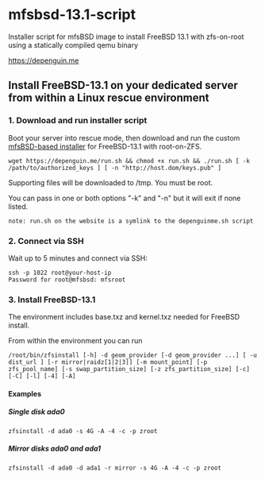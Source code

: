 # mfsbsd-13.1-script
Installer script for mfsBSD image to install FreeBSD 13.1 with zfs-on-root using a statically compiled qemu binary

https://depenguin.me

## Install FreeBSD-13.1 on your dedicated server from within a Linux rescue environment

### 1. Download and run installer script
Boot your server into rescue mode, then download and run the custom [mfsBSD-based installer](https://github.com/depenguin-me/depenguin-installer) for FreeBSD-13.1 with root-on-ZFS.
```
wget https://depenguin.me/run.sh && chmod +x run.sh && ./run.sh [ -k /path/to/authorized_keys ] [ -n "http://host.dom/keys.pub" ]
```

Supporting files will be downloaded to /tmp. You must be root.

You can pass in one or both options "-k" and "-n" but it will exit if none listed.

```
note: run.sh on the website is a symlink to the depenguinme.sh script
```

### 2. Connect via SSH
Wait up to 5 minutes and connect via SSH:
```
ssh -p 1022 root@your-host-ip
Password for root@mfsbsd: mfsroot 
```

### 3. Install FreeBSD-13.1
The environment includes base.txz and kernel.txz needed for FreeBSD install.

From within the environment you can run
```
/root/bin/zfsinstall [-h] -d geom_provider [-d geom_provider ...] [ -u dist_url ] [-r mirror|raidz[1|2|3]] [-m mount_point] [-p zfs_pool_name] [-s swap_partition_size] [-z zfs_partition_size] [-c] [-C] [-l] [-4] [-A]
```

#### Examples

##### Single disk ada0
```
zfsinstall -d ada0 -s 4G -A -4 -c -p zroot
```

##### Mirror disks ada0 and ada1
```
zfsinstall -d ada0 -d ada1 -r mirror -s 4G -A -4 -c -p zroot
```